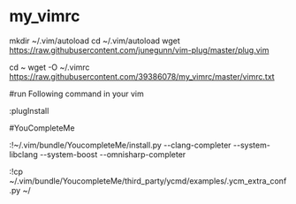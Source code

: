 # my_vimrc

mkdir ~/.vim/autoload
cd ~/.vim/autoload
wget https://raw.githubusercontent.com/junegunn/vim-plug/master/plug.vim

cd ~
wget -O ~/.vimrc https://raw.githubusercontent.com/39386078/my_vimrc/master/vimrc.txt 


#run Following command in your vim

:plugInstall

#YouCompleteMe

:!~/.vim/bundle/YoucompleteMe/install.py --clang-completer --system-libclang --system-boost --omnisharp-completer


:!cp ~/.vim/bundle/YoucompleteMe/third_party/ycmd/examples/.ycm_extra_conf.py ~/
